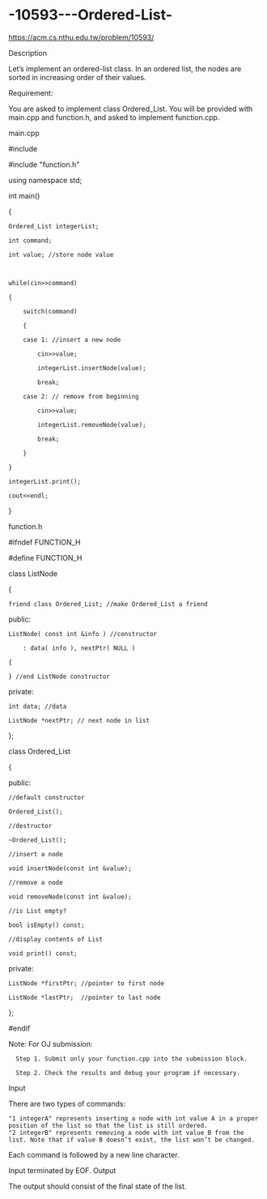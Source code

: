 # -10593---Ordered-List-

https://acm.cs.nthu.edu.tw/problem/10593/

Description

 

Let’s implement an ordered-list class. In an ordered list, the nodes are sorted in increasing order of their values.

Requirement:

You are asked to implement class Ordered_List. You will be provided with main.cpp and function.h, and asked to implement function.cpp.

 

main.cpp

#include <iostream>

#include "function.h"

using namespace std;

int main()

{

    Ordered_List integerList;

    int command;

    int value; //store node value

 

    while(cin>>command)

    {

        switch(command)

        {

        case 1: //insert a new node

            cin>>value;

            integerList.insertNode(value);

            break;

        case 2: // remove from beginning

            cin>>value;

            integerList.removeNode(value);

            break;

        }

    }

    integerList.print();

    cout<<endl;

}

 

function.h

#ifndef FUNCTION_H

#define FUNCTION_H

class ListNode

{

    friend class Ordered_List; //make Ordered_List a friend

 

public:

    ListNode( const int &info ) //constructor

        : data( info ), nextPtr( NULL )

    {

    } //end ListNode constructor

private:

    int data; //data

    ListNode *nextPtr; // next node in list

};

 

class Ordered_List

{

public:

    //default constructor

    Ordered_List();

    //destructor

    ~Ordered_List();

    //insert a node

    void insertNode(const int &value);

    //remove a node

    void removeNode(const int &value);

    //is List empty?

    bool isEmpty() const;

    //display contents of List

    void print() const;

private:

    ListNode *firstPtr; //pointer to first node

    ListNode *lastPtr;  //pointer to last node

};

#endif

 

 

Note: For OJ submission:

      Step 1. Submit only your function.cpp into the submission block.

      Step 2. Check the results and debug your program if necessary.
Input

 

There are two types of commands:

    "1 integerA" represents inserting a node with int value A in a proper position of the list so that the list is still ordered.
    "2 integerB" represents removing a node with int value B from the list. Note that if value B doesn’t exist, the list won’t be changed.

Each command is followed by a new line character.

Input terminated by EOF.
Output

 

The output should consist of the final state of the list.
